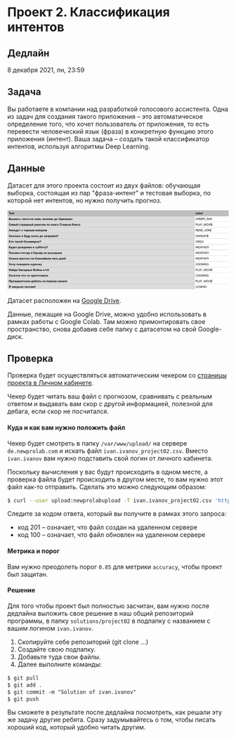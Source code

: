 # Проект 2. Классификация интентов

## Дедлайн

8 декабря 2021, пн, 23:59

## Задача

Вы работаете в компании над разработкой голосового ассистента. Одна из задач для создания такого приложения – это автоматическое определение того, что хочет пользователь от приложения, то есть перевести человеческий язык (фраза) в конкретную функцию этого приложения (интент). Ваша задача – создать такой классификатор интентов, используя алгоритмы Deep Learning.

## Данные

Датасет для этого проекта состоит из двух файлов: обучающая выборка, состоящая из пар "фраза-интент" и тестовая выборка, по которой нет интентов, но нужно получить прогноз.

<img src="../img/project02_intents.png" style="zoom:70%;" />

Датасет расположен на [Google Drive](https://drive.google.com/open?id=1b0eG2J3g9DIl0F4oTB4CPqOgscBXufDA).

Данные, лежащие на Google Drive, можно удобно использовать в рамках работы с Google Colab. Там можно примонтировать свое пространство, снова добавив себе папку с датасетом на свой Google-диск.

## Проверка

Проверка будет осуществляться автоматическим чекером со [страницы проекта в Личном кабинете](https://lk-dl.newprolab.com/lab/dlproject2).

Чекер будет читать ваш файл с прогнозом, сравнивать с реальным ответом и выдавать вам скор с другой информацией, полезной для дебага, если скор не посчитался.

#### Куда и как вам нужно положить файл

Чекер будет смотреть в папку `/var/www/upload/` на сервере `de.newprolab.com` и искать файл `ivan.ivanov_project02.csv`. Вместо `ivan.ivanov` вам нужно подставить свой логин от личного кабинета.

Поскольку вычисления у вас будут происходить в одном месте, а проверка файла будет происходить в другом месте, то вам нужно этот файл как-то отправить. Сделать это можно следующим образом:

```bash
$ curl --user upload:newprolabupload -T ivan.ivanov_project02.csv 'http://de.newprolab.com/upload/' -vvv
```

Следите за кодом ответа, который вы получите в рамках этого запроса:

- код 201 – означает, что файл создан на удаленном сервере
- код 100 – означает, что файл обновлен на удаленном сервере

#### Метрика и порог

Вам нужно преодолеть порог `0.85` для метрики `accuracy`, чтобы проект был защитан.

#### Решение

Для того чтобы проект был полностью засчитан, вам нужно после дедлайна выложить свое решение в наш общий репозиторий программы, в папку `solutions/project02` в подпапку с названием с вашим логином `ivan.ivanov`. 

1. Скопируйте себе репозиторий (git clone ...)
2. Создайте свою подпапку.
3. Добавьте туда свои файлы.
4. Далее выполните команды:

```
$ git pull
$ git add .
$ git commit -m "Solution of ivan.ivanov"
$ git push
```

Вы сможете в результате после дедлайна посмотреть, как решали эту же задачу другие ребята. Сразу задумывайтесь о том, чтобы писать хороший код, который удобно читать другим.

